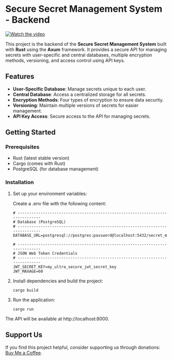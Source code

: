# Secure Secret Management System - Backend

[![Watch the video](https://img.youtube.com/vi/fUBgSMgCRVI/maxresdefault.jpg)](https://youtu.be/fUBgSMgCRVI)

This project is the backend of the **Secure Secret Management System** built with **Rust** using the **Axum** framework. It provides a secure API for managing secrets with user-specific and central databases, multiple encryption methods, versioning, and access control using API keys.

## Features

- **User-Specific Database**: Manage secrets unique to each user.
- **Central Database**: Access a centralized storage for all secrets.
- **Encryption Methods**: Four types of encryption to ensure data security.
- **Versioning**: Maintain multiple versions of secrets for easier management.
- **API Key Access**: Secure access to the API for managing secrets.

## Getting Started

### Prerequisites

- Rust (latest stable version)
- Cargo (comes with Rust)
- PostgreSQL (for database management)

### Installation

1. Set up your environment variables:
    
    Create a .env file with the following content:
    ```
    # ----------------------------------------------------------------------------- 
    # Database (PostgreSQL) 
    # ----------------------------------------------------------------------------- 
    DATABASE_URL=postgresql://postgres:password@localhost:5432/secret_management 

    # ----------------------------------------------------------------------------- 
    # JSON Web Token Credentials 
    # ----------------------------------------------------------------------------- 
    JWT_SECRET_KEY=my_ultra_secure_jwt_secret_key 
    JWT_MAXAGE=60
    ```

2. Install dependencies and build the project:
    
    ```
    cargo build
    ```

3. Run the application:

    ```
    cargo run
    ```

The API will be available at http://localhost:8000.

## Support Us
If you find this project helpful, consider supporting us through donations: [Buy Me a Coffee](https://buymeacoffee.com/aarambhdevhub).
